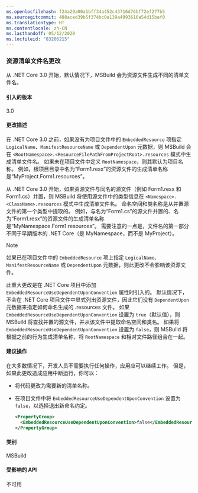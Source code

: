 ```yaml
---
ms.openlocfilehash: f24a29a00a1bff34a452c43716d76bf72ef277b5
ms.sourcegitcommit: 488aced39b5f374bc0a139a4993616a54d15baf0
ms.translationtype: HT
ms.contentlocale: zh-CN
ms.lasthandoff: 05/12/2020
ms.locfileid: "83206215"
---
```

### <a name="resource-manifest-file-name-change"></a>资源清单文件名更改

从 .NET Core 3.0 开始，默认情况下，MSBuild 会为资源文件生成不同的清单文件名。

#### <a name="version-introduced"></a>引入的版本

3.0

#### <a name="change-description"></a>更改描述

在 .NET Core 3.0 之前，如果没有为项目文件中的 `EmbeddedResource` 项指定 `LogicalName`、`ManifestResourceName` 或 `DependentUpon` 元数据，则 MSBuild 会在 `<RootNamespace>.<ResourceFilePathFromProjectRoot>.resources` 模式中生成清单文件名。 如果未在项目文件中定义 `RootNamespace`，则其默认为项目名称。 例如，根项目目录中名为“Form1.resx”的资源文件的生成清单名称是“MyProject.Form1.resources”。

从 .NET Core 3.0 开始，如果资源文件与同名的源文件（例如 Form1.resx 和 Form1.cs）并置，则 MSBuild 将使用源文件中的类型信息在 `<Namespace>.<ClassName>.resources` 模式中生成清单文件名。 命名空间和类名称是从并置源文件的第一个类型中提取的。 例如，与名为“Form1.cs”的源文件并置的、名为“Form1.resx”的资源文件的生成清单名称是“MyNamespace.Form1.resources”。 需要注意的一点是，文件名的第一部分不同于早期版本的 .NET Core（是 MyNamespace，而不是 MyProject）。

> [!NOTE]
> 如果已在项目文件中的 `EmbeddedResource` 项上指定 `LogicalName`、`ManifestResourceName` 或 `DependentUpon` 元数据，则此更改不会影响该资源文件。

此重大更改是在 .NET Core 项目中添加 `EmbeddedResourceUseDependentUponConvention` 属性时引入的。 默认情况下，不会在 .NET Core 项目文件中显式列出资源文件，因此它们没有 `DependentUpon` 元数据来指定如何命名生成的 .resources 文件。 如果 `EmbeddedResourceUseDependentUponConvention` 设置为 `true`（默认值），则 MSBuild 将查找并置的源文件，并从该文件中提取命名空间和类名。 如果将 `EmbeddedResourceUseDependentUponConvention` 设置为 `false`，则 MSBuild 将根据之前的行为生成清单名称，将 `RootNamespace` 和相对文件路径组合在一起。

#### <a name="recommended-action"></a>建议操作

在大多数情况下，开发人员不需要执行任何操作，应用应可以继续工作。 但是，如果此更改造成应用中断运行，你可以：

- 将代码更改为需要新的清单名称。

- 在项目文件中将 `EmbeddedResourceUseDependentUponConvention` 设置为 `false`，以选择退出新命名约定。

  ```xml
  <PropertyGroup>
    <EmbeddedResourceUseDependentUponConvention>false</EmbeddedResourceUseDependentUponConvention>
  </PropertyGroup>
  ```

#### <a name="category"></a>类别

MSBuild

#### <a name="affected-apis"></a>受影响的 API

不可用
